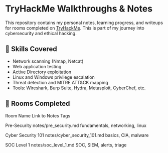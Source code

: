 # TryHackMe Walkthroughs & Notes

This repository contains my personal notes, learning progress, and writeups for rooms completed on [TryHackMe](https://tryhackme.com). This is part of my journey into cybersecurity and ethical hacking.

## 🧠 Skills Covered
- Network scanning (Nmap, Netcat)
- Web application testing
- Active Directory exploitation
- Linux and Windows privilege escalation
- Threat detection and MITRE ATT&CK mapping
- Tools: Wireshark, Burp Suite, Hydra, Metasploit, CyberChef, etc.

## 📂 Rooms Completed

Room Name                    Link to Notes                  Tags

Pre-Security              notes/pre_security.md      fundamentals, networking, linux

Cyber Security 101      notes/cyber_security_101.md    basics, CIA, malware

SOC Level 1              notes/soc_level_1.md          SOC, SIEM, alerts, triage

